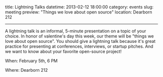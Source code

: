 title: Lightning Talks
datetime: 2013-02-12 18:00:00
category: events
slug: meeting
preview: "Things we love about open source"
location: Dearborn 212

---
A lightning talk is an informal, 5-minute presentation on a topic of your
choice. In honor of valentine's day this week, our theme will be "things we
love about open source". You should give a lightning talk because it's great
practice for presenting at conferences, interviews, or startup pitches. And we
want to know about your favorite open-source project!

When: February 5th, 6 PM

Where: Dearborn 212

